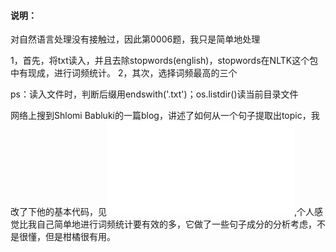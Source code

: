 #### 说明： ####

对自然语言处理没有接触过，因此第0006题，我只是简单地处理

1，首先，将txt读入，并且去除stopwords(english)，stopwords在NLTK这个包中有现成，进行词频统计。
2，其次，选择词频最高的三个

ps：读入文件时，判断后缀用endswith('.txt')；os.listdir()读当前目录文件

网络上搜到Shlomi Babluki的一篇blog，讲述了如何从一个句子提取出topic，我改了下他的基本代码，见![头像](extract_key_word_Shlomi_Babluki.py),个人感觉比我自己简单地进行词频统计要有效的多，它做了一些句子成分的分析考虑，不是很懂，但是柑橘很有用。
